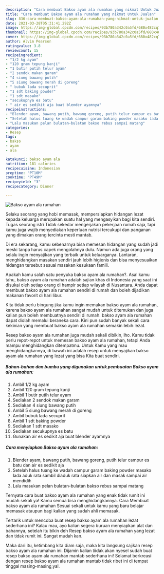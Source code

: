 ```yaml
---
description: "Cara membuat Bakso ayam ala rumahan yang nikmat Untuk Jualan"
title: "Cara membuat Bakso ayam ala rumahan yang nikmat Untuk Jualan"
slug: 836-cara-membuat-bakso-ayam-ala-rumahan-yang-nikmat-untuk-jualan
date: 2021-03-28T05:31:41.292Z
image: https://img-global.cpcdn.com/recipes/93b780a342c0a5fd/680x482cq70/bakso-ayam-ala-rumahan-foto-resep-utama.jpg
thumbnail: https://img-global.cpcdn.com/recipes/93b780a342c0a5fd/680x482cq70/bakso-ayam-ala-rumahan-foto-resep-utama.jpg
cover: https://img-global.cpcdn.com/recipes/93b780a342c0a5fd/680x482cq70/bakso-ayam-ala-rumahan-foto-resep-utama.jpg
author: Alvin Pearson
ratingvalue: 3.8
reviewcount: 15
recipeingredient:
- "1/2 kg ayam"
- "120 gram tepung kanji"
- "1 butir putih telur ayam"
- "2 sendok makan garam"
- "4 siung bawang putih"
- "5 siung bawang merah di goreng"
- " bubuk lada secuprit"
- "1 sdt baking powder"
- "1 sdt masako"
- "secukupnya es batu"
- " air es sedikit aja buat blender ayamnya"
recipeinstructions:
- "Blender ayam, bawang putih, bawang goreng, putih telur campur es batu dan air es sedikit aja"
- "Setelah halus tuang ke wadah campur garam baking powder masako lada aduk rata sambil diaduk rata siapkan air dan masak sampai air mendidih"
- "Lalu masukan pelan bulatan-bulatan bakso rebus sampai matang"
categories:
- Resep
tags:
- bakso
- ayam
- ala

katakunci: bakso ayam ala 
nutrition: 181 calories
recipecuisine: Indonesian
preptime: "PT10M"
cooktime: "PT49M"
recipeyield: "3"
recipecategory: Dinner

---
```



![Bakso ayam ala rumahan](https://img-global.cpcdn.com/recipes/93b780a342c0a5fd/680x482cq70/bakso-ayam-ala-rumahan-foto-resep-utama.jpg)

Selaku seorang yang hobi memasak, mempersiapkan hidangan lezat kepada keluarga merupakan suatu hal yang mengasyikan bagi kita sendiri. Tugas seorang istri Tidak sekedar mengerjakan pekerjaan rumah saja, tapi kamu juga wajib menyediakan keperluan nutrisi tercukupi dan panganan yang dimakan orang tercinta mesti mantab.

Di era  sekarang, kamu sebenarnya bisa memesan hidangan yang sudah jadi meski tanpa harus capek mengolahnya dulu. Namun ada juga orang yang selalu ingin menyajikan yang terbaik untuk keluarganya. Lantaran, menghidangkan masakan sendiri jauh lebih higienis dan bisa menyesuaikan hidangan tersebut sesuai masakan kesukaan famili. 



Apakah kamu salah satu penyuka bakso ayam ala rumahan?. Asal kamu tahu, bakso ayam ala rumahan adalah sajian khas di Indonesia yang saat ini disukai oleh setiap orang di hampir setiap wilayah di Nusantara. Anda dapat membuat bakso ayam ala rumahan sendiri di rumah dan boleh dijadikan makanan favorit di hari libur.

Kita tidak perlu bingung jika kamu ingin memakan bakso ayam ala rumahan, karena bakso ayam ala rumahan sangat mudah untuk ditemukan dan juga kalian pun boleh membuatnya sendiri di rumah. bakso ayam ala rumahan dapat diolah memalui beraneka cara. Kini pun sudah banyak sekali cara kekinian yang membuat bakso ayam ala rumahan semakin lebih lezat.

Resep bakso ayam ala rumahan juga mudah sekali dibikin, lho. Kamu tidak perlu repot-repot untuk memesan bakso ayam ala rumahan, tetapi Anda mampu menghidangkan ditempatmu. Untuk Kamu yang mau menghidangkannya, di bawah ini adalah resep untuk menyajikan bakso ayam ala rumahan yang lezat yang bisa Kita buat sendiri.

<!--inarticleads1-->

##### Bahan-bahan dan bumbu yang digunakan untuk pembuatan Bakso ayam ala rumahan:

1. Ambil 1/2 kg ayam
1. Ambil 120 gram tepung kanji
1. Ambil 1 butir putih telur ayam
1. Sediakan 2 sendok makan garam
1. Sediakan 4 siung bawang putih
1. Ambil 5 siung bawang merah di goreng
1. Ambil  bubuk lada secuprit
1. Ambil 1 sdt baking powder
1. Sediakan 1 sdt masako
1. Sediakan secukupnya es batu
1. Gunakan  air es sedikit aja buat blender ayamnya




<!--inarticleads2-->

##### Cara menyiapkan Bakso ayam ala rumahan:

1. Blender ayam, bawang putih, bawang goreng, putih telur campur es batu dan air es sedikit aja
1. Setelah halus tuang ke wadah campur garam baking powder masako lada aduk rata sambil diaduk rata siapkan air dan masak sampai air mendidih
1. Lalu masukan pelan bulatan-bulatan bakso rebus sampai matang




Ternyata cara buat bakso ayam ala rumahan yang enak tidak rumit ini mudah sekali ya! Kamu semua bisa menghidangkannya. Cara Membuat bakso ayam ala rumahan Sesuai sekali untuk kamu yang baru belajar memasak ataupun bagi kalian yang sudah ahli memasak.

Tertarik untuk mencoba buat resep bakso ayam ala rumahan lezat sederhana ini? Kalau mau, ayo kalian segera buruan menyiapkan alat dan bahannya, setelah itu bikin deh Resep bakso ayam ala rumahan yang lezat dan tidak rumit ini. Sangat mudah kan. 

Maka dari itu, ketimbang kita diam saja, maka kita langsung sajikan resep bakso ayam ala rumahan ini. Dijamin kalian tiidak akan nyesel sudah buat resep bakso ayam ala rumahan mantab sederhana ini! Selamat berkreasi dengan resep bakso ayam ala rumahan mantab tidak ribet ini di tempat tinggal masing-masing,ya!.

